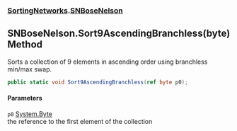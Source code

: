 ### [SortingNetworks](SortingNetworks.md 'SortingNetworks').[SNBoseNelson](SortingNetworks_SNBoseNelson.md 'SortingNetworks.SNBoseNelson')
## SNBoseNelson.Sort9AscendingBranchless(byte) Method
Sorts a collection of 9 elements in ascending order using branchless min/max swap.  
```csharp
public static void Sort9AscendingBranchless(ref byte p0);
```
#### Parameters
<a name='SortingNetworks_SNBoseNelson_Sort9AscendingBranchless(byte)_p0'></a>
`p0` [System.Byte](https://docs.microsoft.com/en-us/dotnet/api/System.Byte 'System.Byte')  
the reference to the first element of the collection
  
